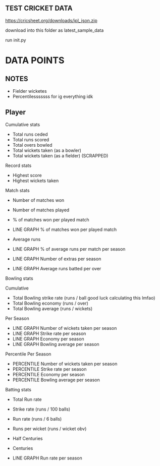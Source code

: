 ## TEST CRICKET DATA

https://cricsheet.org/downloads/ipl_json.zip

download into this folder as latest_sample_data

run init.py


# DATA POINTS

## NOTES

- Fielder wicketes
- Percentilesssssss for ig everything idk

## Player

Cumulative stats

- Total runs ceded
- Total runs scored
- Total overs bowled
- Total wickets taken (as a bowler)
- Total wickets taken (as a fielder) (SCRAPPED)

Record stats

- Highest score
- Highest wickets taken

Match stats

- Number of matches won
- Number of matches played
- % of matches won per played match

- LINE GRAPH % of matches won per played match

- Average runs 
- LINE GRAPH % of average runs per match per season
- LINE GRAPH Number of extras per season
- LINE GRAPH Average runs batted per over

Bowling stats

Cumulative
- Total Bowling strike rate (runs / ball good luck calculating this lmfao) 
- Total Bowling economy (runs / over)
- Total Bowling average (runs / wickets)

Per Season
- LINE GRAPH Number of wickets taken per season
- LINE GRAPH Strike rate per season
- LINE GRAPH Economy per season
- LINE GRAPH Bowling average per season

Percentile Per Season
- PERCENTILE Number of wickets taken per season
- PERCENTILE Strike rate per season
- PERCENTILE Economy per season
- PERCENTILE Bowling average per season

Batting stats
- Total Run rate
- Strike rate (runs / 100 balls)
- Run rate (runs / 6 balls)
- Runs per wicket (runs / wicket obv)
- Half Centuries
- Centuries

- LINE GRAPH Run rate per season
